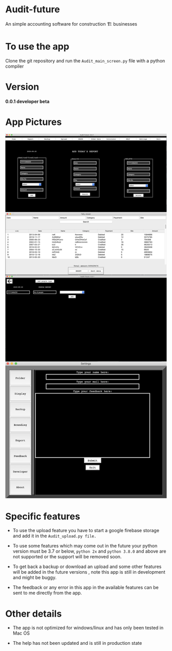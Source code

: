 # Audit-future
An simple accounting software for construction 🏗 businesses

# To use the app
Clone the git repository and run the ```Audit_main_screen.py``` file with a python compiler

# Version
<h4><b>0.0.1 developer beta</b></h4>

# App Pictures
<img src="audit future/doc/front_screen.png" align="center">
<br>
<img src="audit future/doc/view_screen.png" align="center">
<br>
<img src="audit future/doc/people_screen.png" align="center">
<br>
<img src="audit future/doc/settings.png" align="center">


# Specific features
* To use the upload feature you have to start a google firebase storage and add it in the ```Audit_upload.py file.```

* To use some features which may come out in the future your python version must be 3.7 or below, ```python 2x``` and ```python 3.8.0``` and above are not supported or the support will be removed soon.

* To get back a backup or download an upload and some other features will be added in the future versions , note this app is still in development and might be buggy.

* The feedback or any error in this app in the available features can be sent to me directly from the app.

# Other details

* The app is not optimized for windows/linux and has only been tested in Mac OS

* The help has not been updated and is still in production state